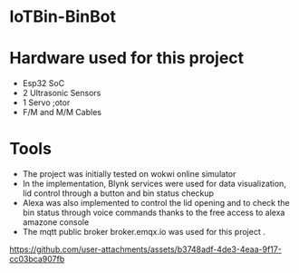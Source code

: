 # IoTBin-BinBot

# Hardware used for this project 
- Esp32 SoC
- 2 Ultrasonic Sensors
- 1 Servo ;otor
- F/M and M/M Cables

# Tools
- The project was initially tested on wokwi online simulator
- In the implementation, Blynk services were used for data visualization, lid control through a button and bin status checkup
- Alexa was also implemented to control the lid opening and to check the bin status through voice commands thanks to the free access to alexa amazone console 
- The mqtt public broker broker.emqx.io was used for this project .


https://github.com/user-attachments/assets/b3748adf-4de3-4eaa-9f17-cc03bca907fb

